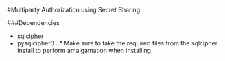 #Multiparty Authorization using Secret Sharing

###Dependencies
* sqlcipher
* pysqlcipher3
..* Make sure to take the required files from the sqlcipher install to perform amalgamation when installing
